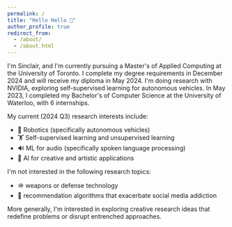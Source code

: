 ```yaml
---
permalink: /
title: "Hello Hello 👋"
author_profile: true
redirect_from: 
  - /about/
  - /about.html
---
```

I'm Sinclair, and I'm currently pursuing a Master's of Applied Computing at the University of Toronto. I complete my degree requirements in December 2024 and will receive my diploma in May 2024. I'm doing research with NVIDIA, exploring self-supervised learning for autonomous vehicles. In May 2023, I completed my Bachelor's of Computer Science at the University of Waterloo, with 6 internships.

My current (2024 Q3) research interests include:

* 🚙 Robotics (specifically autonomous vehicles)
* 🏋️ Self-supervised learning and unsupervised learning
* 🔊 ML for audio (specifically spoken language processing)
* 🎨 AI for creative and artistic applications

I'm not interested in the following research topics:

* 🪖 weapons or defense technology
* 📱 recommendation algorithms that exacerbate social media addiction

More generally, I'm interested in exploring creative research ideas that redefine problems or disrupt entrenched approaches.
